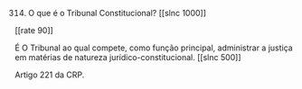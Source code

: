 314. O que é o Tribunal Constitucional?
[[slnc 1000]]

[[rate 90]]

É O Tribunal ao qual compete, como função principal, administrar a justiça em matérias de natureza jurídico-constitucional.
[[slnc 500]]

Artigo 221 da CRP.
